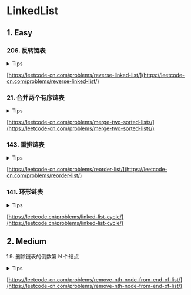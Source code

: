 # LinkedList

## 1. Easy

### 206. 反转链表

<details>
<summary>Tips</summary>

1. 维护一个pre节点

</details>

[https://leetcode-cn.com/problems/reverse-linked-list/](https://leetcode-cn.com/problems/reverse-linked-list/)

### 21. 合并两个有序链表

<details>
<summary>Tips</summary>

1. 只要维护一个烧饼节点和一个pre就很容易了

</details>

[https://leetcode-cn.com/problems/merge-two-sorted-lists/](https://leetcode-cn.com/problems/merge-two-sorted-lists/)

### 143. 重排链表

<details>
<summary>Tips</summary>

1. 用一个列表可以根据索引查找

</details>

[https://leetcode-cn.com/problems/reorder-list/](https://leetcode-cn.com/problems/reorder-list/)

### 141. 环形链表

<details>
<summary>Tips</summary>

1. 用快慢指针,一个走一步,一个每次走2步,只要相遇就是有环
2. 使用Set去重

</details>

[https://leetcode.cn/problems/linked-list-cycle/](https://leetcode.cn/problems/linked-list-cycle/)

## 2. Medium

19. 删除链表的倒数第 N 个结点

<details>
<summary>Tips</summary>

1. 使用双指针
2. 左右间隔n个距离同正向移动
3. 使用一个虚拟节点可以简化处理

</details>

[https://leetcode-cn.com/problems/remove-nth-node-from-end-of-list/](https://leetcode-cn.com/problems/remove-nth-node-from-end-of-list/)